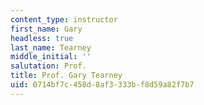 ```yaml
---
content_type: instructor
first_name: Gary
headless: true
last_name: Tearney
middle_initial: ''
salutation: Prof.
title: Prof. Gary Tearney
uid: 0714bf7c-458d-8af3-333b-f8d59a82f7b7
---
```

